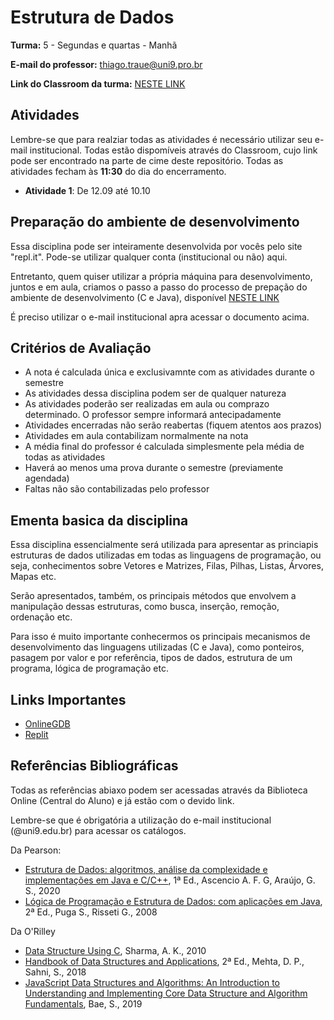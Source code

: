 # Estrutura de Dados

**Turma:** 5 - Segundas e quartas - Manhã

**E-mail do professor:** thiago.traue@uni9.pro.br

**Link do Classroom da turma:** [NESTE LINK](https://classroom.google.com/c/NTM4NDg0NjQ3MjEz?cjc=hcuh4lm)

## Atividades

Lembre-se que para realziar todas as atividades é necessário utilizar seu e-mail institucional. Todas estão dispomíveis através do Classroom, cujo link pode ser encontrado na parte de cime deste repositório. Todas as atividades fecham às **11:30** do dia do encerramento.

- **Atividade 1**: De 12.09 até 10.10

## Preparação do ambiente de desenvolvimento

Essa disciplina pode ser inteiramente desenvolvida por vocês pelo site "repl.it". Pode-se utilizar qualquer conta (institucional ou não) aqui.

Entretanto, quem quiser utilizar a própria máquina para desenvolvimento, juntos e em aula, criamos o passo a passo do processo de prepação do ambiente de desenvolvimento (C e Java), disponível [NESTE LINK](https://docs.google.com/document/d/1zItGoAaaEbPE9kmIAHKonHU5L3FKLieJldqlm2n0mMI/edit?usp=sharing)

É preciso utilizar o e-mail institucional apra acessar o documento acima.

## Critérios de Avaliação

- A nota é calculada única e exclusivamnte com as atividades durante o semestre
- As atividades dessa disciplina podem ser de qualquer natureza
- As atividades poderão ser realizadas em aula ou comprazo determinado. O professor sempre informará antecipadamente
- Atividades encerradas não serão reabertas (fiquem atentos aos prazos)
- Atividades em aula contabilizam normalmente na nota
- A média final do professor é calculada simplesmente pela média de todas as atividades
- Haverá ao menos uma prova durante o semestre (previamente agendada)
- Faltas não são contabilizadas pelo professor

## Ementa basica da disciplina

Essa disciplina essencialmente será utilizada para apresentar as princiapis estruturas de dados utilizadas em todas as linguagens de programação, ou seja, conhecimentos sobre Vetores e Matrizes, Filas, Pilhas, Listas, Árvores, Mapas etc.

Serão apresentados, também, os principais métodos que envolvem a manipulação dessas estruturas, como busca, inserção, remoção, ordenação etc.

Para isso é muito importante conhecermos os principais mecanismos de desenvolvimento das linguagens utilizadas (C e Java), como ponteiros, pasagem por valor e por referência, tipos de dados, estrutura de um programa, lógica de programação etc.

## Links Importantes

- [OnlineGDB](https://www.onlinegdb.com/online_c_compiler)
- [Replit](https://replit.com/)

## Referências Bibliográficas

Todas as referências abiaxo podem ser acessadas através da Biblioteca Online (Central do Aluno) e já estão com o devido link.

Lembre-se que é obrigatória a utilização do e-mail institucional (@uni9.edu.br) para acessar os catálogos.

Da Pearson:

- [Estrutura de Dados: algoritmos, análise da complexidade e implementações em Java e C/C++](https://plataforma.bvirtual.com.br/Acervo/Publicacao/1995), 1ª Ed., Ascencio A. F. G, Araújo, G. S., 2020
- [Lógica de Programação e Estrutura de Dados: com aplicações em Java](https://plataforma.bvirtual.com.br/Acervo/Publicacao/447), 2ª Ed., Puga S., Risseti G., 2008

Da O'Rilley

- [Data Structure Using C](https://learning.oreilly.com/library/view/data-structure-using/9788131755662/), Sharma, A. K., 2010
- [Handbook of Data Structures and Applications](https://learning.oreilly.com/library/view/handbook-of-data/9781351645645/), 2ª Ed., Mehta, D. P., Sahni, S., 2018
- [JavaScript Data Structures and Algorithms: An Introduction to Understanding and Implementing Core Data Structure and Algorithm Fundamentals](https://learning.oreilly.com/library/view/javascript-data-structures/9781484239889/), Bae, S., 2019

